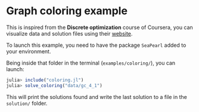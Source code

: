 # Graph coloring example

This is inspired from the __Discrete optimization__ course of Coursera, you can visualize data and solution files using their [website](https://discreteoptimization.github.io/vis/coloring/).

To launch this example, you need to have the package `SeaPearl` added to your environment.

Being inside that folder in the terminal (`examples/coloring/`), you can launch:

```julia
julia> include("coloring.jl")
julia> solve_coloring("data/gc_4_1")
```

This will print the solutions found and write the last solution to a file in the `solution/` folder.